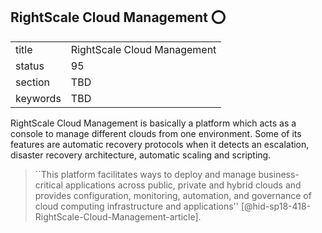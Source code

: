 ## RightScale Cloud Management :o:


|          |                             |
| -------- | --------------------------- |
| title    | RightScale Cloud Management |
| status   | 95                          |
| section  | TBD                         |
| keywords | TBD                         |




RightScale Cloud Management is basically a platform which acts as a
console to manage different clouds from one environment. Some of its
features are automatic recovery protocols when it detects an escalation,
disaster recovery architecture, automatic scaling and scripting.

> ``This platform facilitates ways to deploy and manage
> business-critical applications across public, private and hybrid
> clouds and provides configuration, monitoring, automation, and
> governance of cloud computing infrastructure and applications''
>  [@hid-sp18-418-RightScale-Cloud-Management-article].



